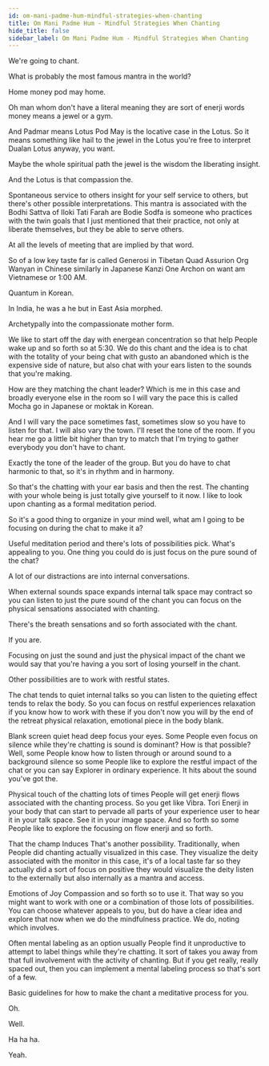 ```yaml
---
id: om-mani-padme-hum-mindful-strategies-when-chanting
title: Om Mani Padme Hum - Mindful Strategies When Chanting
hide_title: false
sidebar_label: Om Mani Padme Hum - Mindful Strategies When Chanting
---
```

We're going to chant.

What is probably the most famous mantra in the world?

Home money pod may home.

Oh man whom don't have a literal meaning they are sort of enerji words money means a jewel or a gym.

And Padmar means Lotus Pod May is the locative case in the Lotus. So it means something like hail to the jewel in the Lotus you're free to interpret Dualan Lotus anyway, you want.

Maybe the whole spiritual path the jewel is the wisdom the liberating insight.

And the Lotus is that compassion the.

Spontaneous service to others insight for your self service to others, but there's other possible interpretations. This mantra is associated with the Bodhi Sattva of Iloki Tati Farah are Bodie Sodfa is someone who practices with the twin goals that I just mentioned that their practice, not only at liberate themselves, but they be able to serve others.

At all the levels of meeting that are implied by that word.

So of a low key taste far is called Generosi in Tibetan Quad Assurion Org Wanyan in Chinese similarly in Japanese Kanzi One Archon on want am Vietnamese or 1:00 AM.

Quantum in Korean.

In India, he was a he but in East Asia morphed.

Archetypally into the compassionate mother form.

We like to start off the day with energean concentration so that help People wake up and so forth so at 5:30. We do this chant and the idea is to chat with the totality of your being chat with gusto an abandoned which is the expensive side of nature, but also chat with your ears listen to the sounds that you're making.

How are they matching the chant leader? Which is me in this case and broadly everyone else in the room so I will vary the pace this is called Mocha go in Japanese or moktak in Korean.

And I will vary the pace sometimes fast, sometimes slow so you have to listen for that. I will also vary the town. I'll reset the tone of the room. If you hear me go a little bit higher than try to match that I'm trying to gather everybody you don't have to chant.

Exactly the tone of the leader of the group. But you do have to chat harmonic to that, so it's in rhythm and in harmony.

So that's the chatting with your ear basis and then the rest. The chanting with your whole being is just totally give yourself to it now. I like to look upon chanting as a formal meditation period.

So it's a good thing to organize in your mind well, what am I going to be focusing on during the chat to make it a?



Useful meditation period and there's lots of possibilities pick. What's appealing to you. One thing you could do is just focus on the pure sound of the chat?

A lot of our distractions are into internal conversations.

When external sounds space expands internal talk space may contract so you can listen to just the pure sound of the chant you can focus on the physical sensations associated with chanting.

There's the breath sensations and so forth associated with the chant.

If you are.

Focusing on just the sound and just the physical impact of the chant we would say that you're having a you sort of losing yourself in the chant.

Other possibilities are to work with restful states.

The chat tends to quiet internal talks so you can listen to the quieting effect tends to relax the body. So you can focus on restful experiences relaxation if you know how to work with these if you don't now you will by the end of the retreat physical relaxation, emotional piece in the body blank.

Blank screen quiet head deep focus your eyes. Some People even focus on silence while they're chatting is sound is dominant? How is that possible? Well, some People know how to listen through or around sound to a background silence so some People like to explore the restful impact of the chat or you can say Explorer in ordinary experience. It hits about the sound you've got the.

Physical touch of the chatting lots of times People will get enerji flows associated with the chanting process. So you get like Vibra. Tori Enerji in your body that can start to pervade all parts of your experience user to hear it in your talk space. See it in your image space. And so forth so some People like to explore the focusing on flow enerji and so forth.

That the champ Induces That's another possibility. Traditionally, when People did chanting actually visualized in this case. They visualize the deity associated with the monitor in this case, it's of a local taste far so they actually did a sort of focus on positive they would visualize the deity listen to the externally but also internally as a mantra and access.

Emotions of Joy Compassion and so forth so to use it. That way so you might want to work with one or a combination of those lots of possibilities. You can choose whatever appeals to you, but do have a clear idea and explore that now when we do the mindfulness practice. We do, noting which involves.

Often mental labeling as an option usually People find it unproductive to attempt to label things while they're chatting. It sort of takes you away from that full involvement with the activity of chanting. But if you get really, really spaced out, then you can implement a mental labeling process so that's sort of a few.

Basic guidelines for how to make the chant a meditative process for you.









Oh.



Well.

Ha ha ha.







Yeah.

